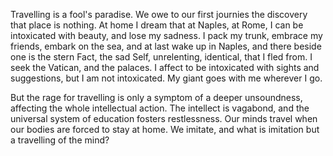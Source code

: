 Travelling is a fool's paradise. We owe to our first journies the discovery that place is nothing. At home I dream that at Naples, at Rome, I can be intoxicated with beauty, and lose my sadness. I pack my trunk, embrace my friends, embark on the sea, and at last wake up in Naples, and there beside one is the stern Fact, the sad Self, unrelenting, identical, that I fled from. I seek the Vatican, and the palaces. I affect to be intoxicated with sights and suggestions, but I am not intoxicated. My giant goes with me wherever I go.

But the rage for travelling is only a symptom of a deeper unsoundness, affecting the whole intellectual action. The intellect is vagabond, and the universal system of education fosters restlessness. Our minds travel when our bodies are forced to stay at home. We imitate, and what is imitation but a travelling of the mind?
